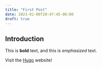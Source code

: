 ```yaml
---
title: "First Post"
date: 2023-01-06T20:47:45-06:00
draft: true
---
```


## Introduction

This is **bold** text, and this is *emphasized* text.

Visit the [Hugo](https://gohugo.io) website!
